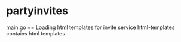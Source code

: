 # partyinvites
main.go == Loading html templates for invite service
html-templates contains html templates 
